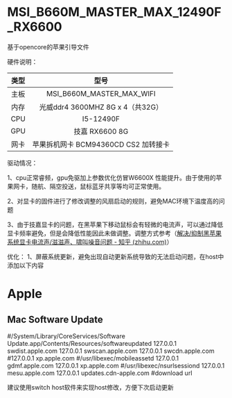# MSI_B660M_MASTER_MAX_12490F_RX6600
基于opencore的苹果引导文件

硬件说明：

| 类型 |               型号                |
| :--: | :-------------------------------: |
| 主板 |     MSI_B660M_MASTER_MAX_WIFI     |
| 内存 | 光威ddr4 3600MHZ  8G x 4（共32G） |
| CPU  |             I5-12490F             |
| GPU  |          技嘉 RX6600  8G          |
| 网卡  |        苹果拆机网卡 BCM94360CD CS2 加转接卡        |

驱动情况：

1、cpu正常睿频，gpu免驱加上参数优化仿冒W6600X 性能提升。由于使用的苹果网卡，随航、隔空投送，鼠标蓝牙共享等均可正常使用。

2、对显卡的固件进行了修改调整的风扇启动的规则，避免MAC环境下温度高的问题

3、由于技嘉显卡的问题，在黑苹果下移动鼠标会有轻微的电流声，可以通过降低显卡频率避免，但是会降低性能因此未做调整。调整方式参考（[解决/抑制黑苹果系统显卡电流声/滋滋声、啸叫噪音问题 - 知乎 (zhihu.com)](https://zhuanlan.zhihu.com/p/629023610)）

优化：
1、屏蔽系统更新，避免出现自动更新系统导致的无法启动问题，在host中添加以下内容
# Apple
## Mac Software Update
#/System/Library/CoreServices/Software Update.app/Contents/Resources/softwareupdated
127.0.0.1 swdist.apple.com
127.0.0.1 swscan.apple.com
127.0.0.1 swcdn.apple.com
#127.0.0.1 xp.apple.com
#/usr/libexec/mobileassetd
127.0.0.1 gdmf.apple.com
127.0.0.1 xp.apple.com
#/usr/libexec/nsurlsessiond
127.0.0.1 mesu.apple.com
127.0.0.1 updates.cdn-apple.com #download url

建议使用switch host软件来实现host修改，方便下次启动更新

